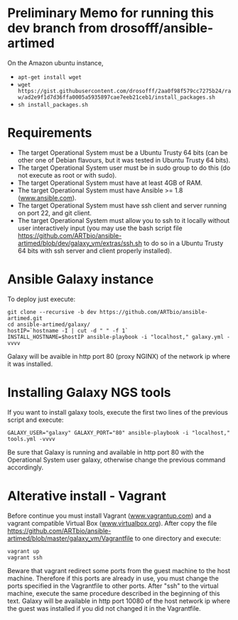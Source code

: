 # Preliminary Memo for running this dev branch from drosofff/ansible-artimed
On the Amazon ubuntu instance,
 * `apt-get install wget`
 * `wget https://gist.githubusercontent.com/drosofff/2aa0f98f579cc7275b24/raw/ad2e9f1d7d36ffa0005a5935897cae7eeb21ceb1/install_packages.sh`
 * `sh install_packages.sh`



# Requirements
  * The target Operational System must be a Ubuntu Trusty 64 bits (can be other one of Debian flavours, but it was tested in Ubuntu Trusty 64 bits).
  * The target Operational System user must be in sudo group to do this (do not execute as root or with sudo).
  * The target Operational System must have at least 4GB of RAM.
  * The target Operational System must have Ansible >= 1.8 (www.ansible.com).
  * The target Operational System must have ssh client and server running on port 22, and git client.
  * The target Operational System must allow you to ssh to it locally without user interactively input (you may use the bash script file https://github.com/ARTbio/ansible-artimed/blob/dev/galaxy_vm/extras/ssh.sh to do so in a Ubuntu Trusty 64 bits with ssh server and client properly installed).
  

# Ansible Galaxy instance
To deploy just execute:
```
git clone --recursive -b dev https://github.com/ARTbio/ansible-artimed.git
cd ansible-artimed/galaxy/
hostIP=`hostname -I | cut -d " " -f 1`
INSTALL_HOSTNAME=$hostIP ansible-playbook -i "localhost," galaxy.yml -vvvv
```
Galaxy will be avaible in http port 80 (proxy NGINX) of the network ip where it was installed.

# Installing Galaxy NGS tools
If you want to install galaxy tools, execute the first two lines of the previous script and execute: 
```
GALAXY_USER="galaxy" GALAXY_PORT="80" ansible-playbook -i "localhost," tools.yml -vvvv
```
Be sure that Galaxy is running and available in http port 80 with the Operational System user galaxy, otherwise change the previous command accordingly. 

# Alterative install - Vagrant
Before continue you must install Vagrant (www.vagrantup.com) and a vagrant compatible Virtual Box (www.virtualbox.org).
After copy the file https://github.com/ARTbio/ansible-artimed/blob/master/galaxy_vm/Vagrantfile to one directory and execute:
```
vagrant up
vagrant ssh
```

Beware that vagrant redirect some ports from the guest machine to the host machine. Therefore if this ports are already in use, you must change the ports specified in the Vagrantfile to other ports.
After "ssh" to the virtual machine, execute the same procedure described in the beginning of this text. 
Galaxy will be available in http port 10080 of the host network ip where the guest was installed if you did not changed it in the Vagrantfile.
